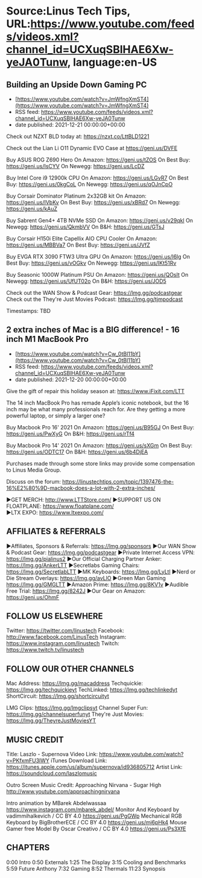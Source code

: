 # Source:Linus Tech Tips, URL:https://www.youtube.com/feeds/videos.xml?channel_id=UCXuqSBlHAE6Xw-yeJA0Tunw, language:en-US

## Building an Upside Down Gaming PC
 - [https://www.youtube.com/watch?v=JmWfngXmST4](https://www.youtube.com/watch?v=JmWfngXmST4)
 - RSS feed: https://www.youtube.com/feeds/videos.xml?channel_id=UCXuqSBlHAE6Xw-yeJA0Tunw
 - date published: 2021-12-21 00:00:00+00:00

Check out NZXT BLD today at: https://nzxt.co/LttBLD1221

Check out the Lian Li O11 Dynamic EVO Case at https://geni.us/DVFE

Buy ASUS ROG Z690 Hero
On Amazon: https://geni.us/tZOS
On Best Buy: https://geni.us/IsCYV
On Newegg: https://geni.us/LcDZ

Buy Intel Core i9 12900k CPU
On Amazon: https://geni.us/LGvR7
On Best Buy: https://geni.us/0kgCoL
On Newegg: https://geni.us/qOJnCpO

Buy Corsair Dominator Platinum 2x32GB kit
On Amazon: https://geni.us/IVbKv
On Best Buy: https://geni.us/xBRd7
On Newegg: https://geni.us/kAuZ

Buy Sabrent Gen4+ 4TB NVMe SSD
On Amazon: https://geni.us/v29qkl
On Newegg: https://geni.us/QkmbVV
On B&H: https://geni.us/GTsJ

Buy Corsair H150i Elite Capellix AIO CPU Cooler
On Amazon: https://geni.us/MBBVa7
On Best Buy: https://geni.us/JVfZ

Buy EVGA RTX 3090 FTW3 Ultra GPU
On Amazon: https://geni.us/I6lg
On Best Buy: https://geni.us/vOGkv
On Newegg: https://geni.us/IKt51Rv

Buy Seasonic 1000W Platinum PSU
On Amazon: https://geni.us/QOsIt
On Newegg: https://geni.us/UfUT02o
On B&H: https://geni.us/JOD5

Check out the WAN Show & Podcast Gear: https://lmg.gg/podcastgear
Check out the They're Just Movies Podcast: https://lmg.gg/tjmpodcast

Timestamps: TBD

## 2 extra inches of Mac is a BIG difference! - 16 inch M1 MacBook Pro
 - [https://www.youtube.com/watch?v=Cw_0tBl11bY](https://www.youtube.com/watch?v=Cw_0tBl11bY)
 - RSS feed: https://www.youtube.com/feeds/videos.xml?channel_id=UCXuqSBlHAE6Xw-yeJA0Tunw
 - date published: 2021-12-20 00:00:00+00:00

Give the gift of repair this holiday season at: https://www.iFixit.com/LTT

The 14 inch MacBook Pro has remade Apple’s iconic notebook, but the 16 inch may be what many professionals reach for. Are they getting a more powerful laptop, or simply a larger one? 

Buy Macbook Pro 16' 2021
On Amazon: https://geni.us/B95GJ
On Best Buy: https://geni.us/PwXyG
On B&H: https://geni.us/rTf4

Buy Macbook Pro 14' 2021
On Amazon: https://geni.us/sXGm
On Best Buy: https://geni.us/ODTC17
On B&H: https://geni.us/6b4DjEA

Purchases made through some store links may provide some compensation to Linus Media Group.

Discuss on the forum: https://linustechtips.com/topic/1397476-the-16%E2%80%9D-macbook-does-a-lot-with-2-extra-inches/


►GET MERCH: http://www.LTTStore.com/
►SUPPORT US ON FLOATPLANE: https://www.floatplane.com/  
►LTX EXPO: https://www.ltxexpo.com/   

AFFILIATES & REFERRALS
---------------------------------------------------
►Affiliates, Sponsors & Referrals: https://lmg.gg/sponsors
►Our WAN Show & Podcast Gear: https://lmg.gg/podcastgear
►Private Internet Access VPN: https://lmg.gg/pialinus2
►Our Official Charging Partner Anker: https://lmg.gg/AnkerLTT
►Secretlabs Gaming Chairs: https://lmg.gg/SecretlabLTT
►MK Keyboards: https://lmg.gg/LyLtl
►Nerd or Die Stream Overlays: https://lmg.gg/avLlO
►Green Man Gaming https://lmg.gg/GMGLTT
►Amazon Prime: https://lmg.gg/8KV1v
►Audible Free Trial: https://lmg.gg/8242J
►Our Gear on Amazon: https://geni.us/OhmF

FOLLOW US ELSEWHERE
---------------------------------------------------  
Twitter: https://twitter.com/linustech
Facebook: http://www.facebook.com/LinusTech
Instagram: https://www.instagram.com/linustech
Twitch: https://www.twitch.tv/linustech

FOLLOW OUR OTHER CHANNELS
---------------------------------------------------  
Mac Address: https://lmg.gg/macaddress
Techquickie: https://lmg.gg/techquickieyt
TechLinked: https://lmg.gg/techlinkedyt
ShortCircuit: https://lmg.gg/shortcircuityt

LMG Clips: https://lmg.gg/lmgclipsyt
Channel Super Fun: https://lmg.gg/channelsuperfunyt
They're Just Movies: https://lmg.gg/TheyreJustMoviesYT

MUSIC CREDIT
---------------------------------------------------  
Title: Laszlo - Supernova
Video Link: https://www.youtube.com/watch?v=PKfxmFU3lWY
iTunes Download Link: https://itunes.apple.com/us/album/supernova/id936805712
Artist Link: https://soundcloud.com/laszlomusic

Outro Screen Music Credit: Approaching Nirvana - Sugar High http://www.youtube.com/approachingnirvana

Intro animation by MBarek Abdelwassaa https://www.instagram.com/mbarek_abdel/
Monitor And Keyboard by vadimmihalkevich / CC BY 4.0  https://geni.us/PgGWp
Mechanical RGB Keyboard by BigBrotherECE / CC BY 4.0 https://geni.us/mj6pHk4
Mouse Gamer free Model By Oscar Creativo / CC BY 4.0 https://geni.us/Ps3XfE

CHAPTERS
---------------------------------------------------  
0:00 Intro
0:50 Externals
1:25 The Display
3:15 Cooling and Benchmarks
5:59 Future Anthony 
7:32 Gaming
8:52 Thermals 
11:23 Synopsis

